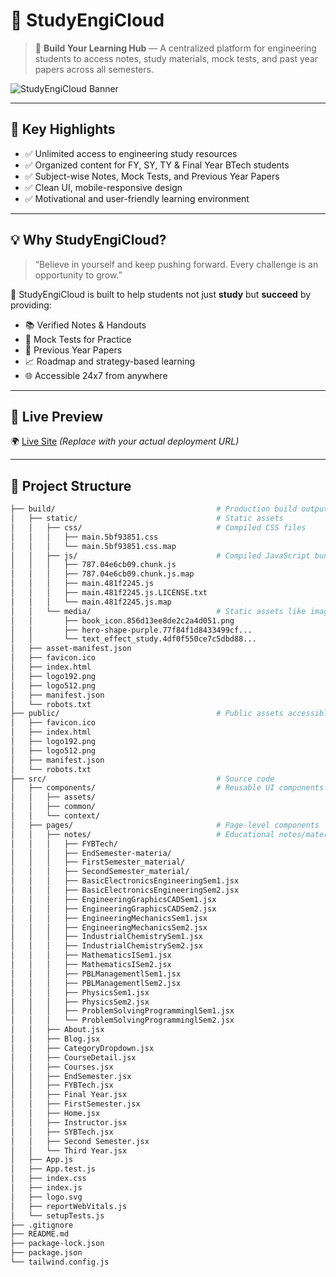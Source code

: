 # 🚀 StudyEngiCloud

> 📘 **Build Your Learning Hub** — A centralized platform for engineering students to access notes, study materials, mock tests, and past year papers across all semesters.

![StudyEngiCloud Banner](https://i.ibb.co/skqwzQs/Screenshot-2025-05-30-015447.png)

---

## 🌟 Key Highlights

- ✅ Unlimited access to engineering study resources  
- ✅ Organized content for FY, SY, TY & Final Year BTech students  
- ✅ Subject-wise Notes, Mock Tests, and Previous Year Papers  
- ✅ Clean UI, mobile-responsive design  
- ✅ Motivational and user-friendly learning environment

---

## 💡 Why StudyEngiCloud?

> “Believe in yourself and keep pushing forward. Every challenge is an opportunity to grow.”

🎯 StudyEngiCloud is built to help students not just **study** but **succeed** by providing:

- 📚 Verified Notes & Handouts  
- 🧠 Mock Tests for Practice  
- 📝 Previous Year Papers  
- 📈 Roadmap and strategy-based learning  
- 🌐 Accessible 24x7 from anywhere

---

## 🔗 Live Preview

🌍 [Live Site](https://studyengicloudm.netlify.app/) *(Replace with your actual deployment URL)*

---

## 📁 Project Structure

```bash
├── build/                                    # Production build output
│   ├── static/                               # Static assets
│   │   ├── css/                              # Compiled CSS files
│   │   │   ├── main.5bf93851.css
│   │   │   └── main.5bf93851.css.map
│   │   ├── js/                               # Compiled JavaScript bundles
│   │   │   ├── 787.04e6cb09.chunk.js
│   │   │   ├── 787.04e6cb09.chunk.js.map
│   │   │   ├── main.481f2245.js
│   │   │   ├── main.481f2245.js.LICENSE.txt
│   │   │   └── main.481f2245.js.map
│   │   └── media/                            # Static assets like images
│   │       ├── book_icon.856d13ee8de2c2a4d051.png
│   │       ├── hero-shape-purple.77f84f1d8433499cf...
│   │       └── text_effect_study.4df0f550ce7c5dbd88...
│   ├── asset-manifest.json
│   ├── favicon.ico
│   ├── index.html
│   ├── logo192.png
│   ├── logo512.png
│   ├── manifest.json
│   └── robots.txt
├── public/                                   # Public assets accessible directly by the browser
│   ├── favicon.ico
│   ├── index.html
│   ├── logo192.png
│   ├── logo512.png
│   ├── manifest.json
│   └── robots.txt
├── src/                                      # Source code
│   ├── components/                           # Reusable UI components
│   │   ├── assets/
│   │   ├── common/
│   │   └── context/
│   ├── pages/                                # Page-level components
│   │   ├── notes/                            # Educational notes/material organized by subject/semester
│   │   │   ├── FYBTech/
│   │   │   ├── EndSemester-materia/
│   │   │   ├── FirstSemester_material/
│   │   │   ├── SecondSemester_material/
│   │   │   ├── BasicElectronicsEngineeringSem1.jsx
│   │   │   ├── BasicElectronicsEngineeringSem2.jsx
│   │   │   ├── EngineeringGraphicsCADSem1.jsx
│   │   │   ├── EngineeringGraphicsCADSem2.jsx
│   │   │   ├── EngineeringMechanicsSem1.jsx
│   │   │   ├── EngineeringMechanicsSem2.jsx
│   │   │   ├── IndustrialChemistrySem1.jsx
│   │   │   ├── IndustrialChemistrySem2.jsx
│   │   │   ├── MathematicsISem1.jsx
│   │   │   ├── MathematicsISem2.jsx
│   │   │   ├── PBLManagementlSem1.jsx
│   │   │   ├── PBLManagementlSem2.jsx
│   │   │   ├── PhysicsSem1.jsx
│   │   │   ├── PhysicsSem2.jsx
│   │   │   ├── ProblemSolvingProgramminglSem1.jsx
│   │   │   └── ProblemSolvingProgramminglSem2.jsx
│   │   ├── About.jsx
│   │   ├── Blog.jsx
│   │   ├── CategoryDropdown.jsx
│   │   ├── CourseDetail.jsx
│   │   ├── Courses.jsx
│   │   ├── EndSemester.jsx
│   │   ├── FYBTech.jsx
│   │   ├── Final Year.jsx
│   │   ├── FirstSemester.jsx
│   │   ├── Home.jsx
│   │   ├── Instructor.jsx
│   │   ├── SYBTech.jsx
│   │   ├── Second Semester.jsx
│   │   └── Third Year.jsx
│   ├── App.js
│   ├── App.test.js
│   ├── index.css
│   ├── index.js
│   ├── logo.svg
│   ├── reportWebVitals.js
│   └── setupTests.js
├── .gitignore
├── README.md                                 
├── package-lock.json
├── package.json
└── tailwind.config.js                       